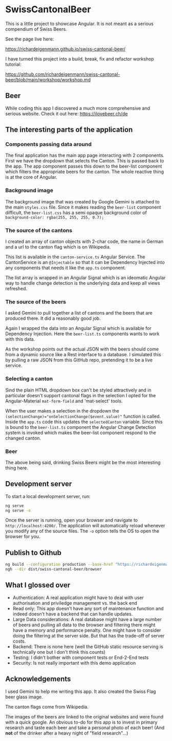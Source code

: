 # SwissCantonalBeer

This is a little project to showcase Angular. It is not meant as
a serious compendium of Swiss Beers.

See the page live here:

<https://richardeigenmann.github.io/swiss-cantonal-beer/>

I have turned this project into a build, break, fix and refactor workshop tutorial:

<https://github.com/richardeigenmann/swiss-cantonal-beer/blob/main/workshop/workshop.md>

## Beer

While coding this app I discovered a much more comprehensive and serious website. Check it out here: <https://ilovebeer.ch/de>

## The interesting parts of the application

### Components passing data around

The final application has the main app page interacting with 2 components. First 
we have the dropdown that selects the Canton. This is passed back to the app.
The app component passes this down to the beer-list component which filters the
appropriate beers for the canton. The whole reactive thing is at the core of
Angular.

### Background image

The background image that was created by Google Gemini is attached to the main `styles.css` file. Since it makes reading the `beer-list` component difficult, the `beer-list.css` has a semi opaque background color of `background-color: rgba(255, 255, 255, 0.7);`

### The source of the cantons

I created an array of canton objects with 2-char code, the name in German and a url
to the canton flag which is on Wikipedia.

This list is available in the `canton-service.ts` Angular Service. The CantonService is an
`@Injectable` so that it can be Dependency Injected into any components that needs it like the
`app.ts` component.

The list array is wrapped in an Angular Signal which is an ideomatic Angular way to
handle change detection is the underlying data and keep all views refreshed.

### The source of the beers

I asked Gemini to pull together a list of cantons and the beers that are produced there. It did a reasonably good job.

Again I wrapped the data into an Angular Signal which is available for Dependency Injection.
Here the `beer-list.ts` components wants to work with this data.

As the workshop points out the actual JSON with the beers should come from
a dynamic source like a Rest interface to a database. I simulated this by
pulling a raw JSON from this GitHub repo, pretending it to be a live service. 

### Selecting a canton

Sind the plain HTML dropdown box can't be styled attractively and in particular doesn't
support cantonal flags in the selection I opted for the Angular-Material `mat-form-field`
and 'mat-select' tools.

When the user makes a selection in the dropdown the
`(selectionChange)="onSelectionChange($event.value)"` function is called. Inside the `app.ts`
code this updates the `selectedCanton` variable. Since this is bound to the `beer-list.ts`
component the Angular Change Detection system is invoked which makes the beer-list component
respond to the changed canton.

### Beer

The above being said, drinking Swiss Beers might be the most interesting thing here.

## Development server

To start a local development server, run:

```bash
ng serve
ng serve -o
```

Once the server is running, open your browser and navigate to `http://localhost:4200/`. The application will automatically reload whenever you modify any of the source files. The `-o` option tells the OS to open the browser for you.

## Publish to Github

```bash
ng build --configuration production --base-href "https://richardeigenmann.github.io/swiss-cantonal-beer/"
ngh --dir dist/swiss-cantonal-beer/browser
```

## What I glossed over

* Authentication: A real application might have to deal with user authorisation
and priviledge management vs. the back end
* Read only: This app doesn't have any sort of maintenance function and indeed
doesn't have a backend that can handle updates.
* Large Data considerations: A real database might have a large number of beers
and pulling all data to the browser and filtering there might have a memory and
performance penalty. One might have to consider doing the filtering at the server
side. But that has the trade-off of server costs.
* Backend: There is none here (well the GitHub static resource serving is technically one but I don't think this counts)
* Testing: I didn't bother with component tests or End-2-End tests
* Security: Is not really important with this demo application

## Acknowledgements

I used Gemini to help me writing this app. It also created the Swiss Flag beer glass image.

The canton flags come from Wikipedia.

The images of the beers are linked to the original websites and were found with a quick google.
An obvious to-do for this app is to invest in primary research and taste each beer and take
a personal photo of each beer! (And **not** of the drinker after a heavy night of "field research"...)
